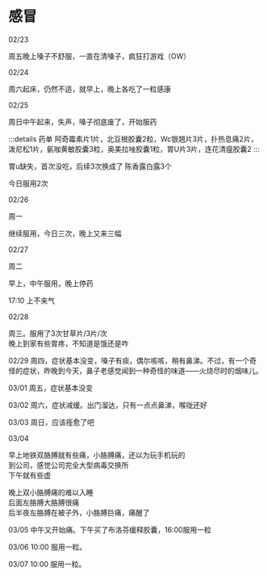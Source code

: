 # 感冒

02/23

周五晚上嗓子不舒服，一直在清嗓子，疯狂打游戏（OW）

02/24

周六起床，仍然不适，就早上，晚上各吃了一粒感康

02/25

周日中午起来，失声，嗓子彻底废了，开始服药

:::details 药单
阿奇霉素片1片，北豆根胶囊2粒，Wc银翘片3片，扑热息痛2片，泼尼松1片，氨咖黄敏胶囊3粒，奥美拉唑胶囊1粒，胃U片3片，连花清瘟胶囊2
:::

胃u缺失，首次没吃，后续3次换成了 陈香露白露3个

今日服用2次

02/26

周一

继续服用，今日三次，晚上又来三幅

02/27

周二

早上，中午服用，晚上停药

17:10 上不来气

02/28

周三。服用了3次甘草片/3片/次  
晚上到家有些胃疼，不知道是饿还是咋

02/29 周四，症状基本没变，嗓子有痰，偶尔咳咳，稍有鼻涕。不过，有一个奇怪的症状，昨晚到今天，鼻子老感觉闻到一种奇怪的味道——火烧尽时的烟味儿。

03/01 周五，症状基本没变

03/02 周六，症状减缓。出门溜达，只有一点点鼻涕，喉咙还好

03/03 周日，应该痊愈了吧

03/04

早上地铁双胳膊就有些痛，小胳膊痛，还以为玩手机玩的  
到公司，感觉公司完全大型病毒交换所  
下午就有些虚

晚上双小胳膊痛的难以入睡  
后面左胳膊大胳膊很痛  
后半夜左胳膊在被子外，小胳膊巨痛，痛醒了

03/05 中午又开始痛。下午买了布洛芬缓释胶囊，16:00服用一粒

03/06 10:00 服用一粒。

03/07 10:00 服用一粒。
